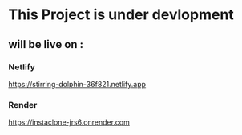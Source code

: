 # This Project is under devlopment

## will be live on :

### Netlify
https://stirring-dolphin-36f821.netlify.app

### Render
https://instaclone-jrs6.onrender.com
